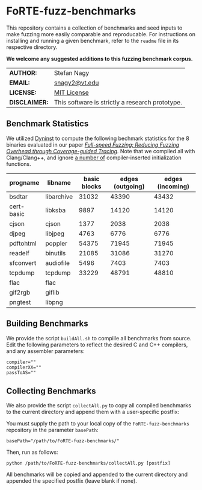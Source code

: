 # FoRTE-fuzz-benchmarks

This repository contains a collection of benchmarks and seed inputs to make fuzzing more easily comparable and reproducable. For instructions on installing and running a given benchmark, refer to the `readme` file in its respective directory.

**We welcome any suggested additions to this fuzzing benchmark corpus.**

|             |                |
|-------------|----------------|
|**AUTHOR:**  | Stefan Nagy  |
|**EMAIL:**   | snagy2@vt.edu |
|**LICENSE:** | [MIT License](LICENSE) |
|**DISCLAIMER:**   | This software is strictly a research prototype. |

## Benchmark Statistics
We utilized [Dyninst](https://dyninst.org/) to compute the following bechmark statistics for the 8 binaries evaluated in our paper *[
Full-speed Fuzzing: Reducing Fuzzing Overhead through Coverage-guided Tracing](https://arxiv.org/abs/1812.11875)*. Note that we compiled all with Clang/Clang++, and ignore [a number of](https://github.com/FoRTE-Research/UnTracer-AFL/blob/master/UnTracerDyninst.cpp#L378) compiler-inserted initialization functions.  

progname | libname | basic blocks | edges (outgoing) | edges (incoming)
--- | --- | --- | --- | ---
bsdtar		|libarchive |31032	|43390	|43432
cert-basic	|libksba	|9897	|14120	|14120
cjson 		|cjson		|1377	|2038 	|2038
djpeg		|libjpeg	|4763	|6776	|6776
pdftohtml	|poppler	|54375	|71945 	|71945
readelf		|binutils	|21085	|31086 	|31270
sfconvert	|audiofile	|5496	|7403 	|7403
tcpdump		|tcpdump	|33229	|48791	|48810
flac		|flac		|		|		|
gif2rgb		|giflib		|		|		|
pngtest		|libpng		|		|		|

## Building Benchmarks
We provide the script `buildAll.sh` to compiile all benchmarks from source. 
Edit the following parameters to reflect the desired C and C++ compilers, and any assembler parameters:
```
compiler=""
compilerXX=""
passToAS=""
```

## Collecting Benchmarks
We also provide the script `collectAll.py` to copy all compiled benchmarks to the current directory and append them with a user-specific postfix:

You must supply the path to your local copy of the `FoRTE-fuzz-benchmarks` repository in the parameter `basePath`:
```
basePath="/path/to/FoRTE-fuzz-benchmarks/"
```

Then, run as follows:
```
python /path/to/FoRTE-fuzz-benchmarks/collectAll.py [postfix] 
```

All benchmarks will be copied and appended to the current directory and appended the specified postfix (leave blank if none).
